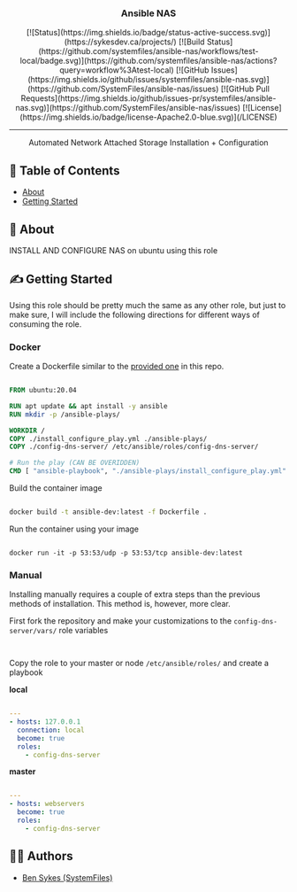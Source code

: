 
<h3 align="center">Ansible NAS</h3>

<div align="center">
    [![Status](https://img.shields.io/badge/status-active-success.svg)](https://sykesdev.ca/projects/)
    [![Build Status](https://github.com/systemfiles/ansible-nas/workflows/test-local/badge.svg)](https://github.com/systemfiles/ansible-nas/actions?query=workflow%3Atest-local)
    [![GitHub Issues](https://img.shields.io/github/issues/systemfiles/ansible-nas.svg)](https://github.com/SystemFiles/ansible-nas/issues)
    [![GitHub Pull Requests](https://img.shields.io/github/issues-pr/systemfiles/ansible-nas.svg)](https://github.com/SystemFiles/ansible-nas/issues)
    [![License](https://img.shields.io/badge/license-Apache2.0-blue.svg)](/LICENSE)
</div>

---

<p align="center"> Automated Network Attached Storage Installation + Configuration
    <br> 
</p>

## 📝 Table of Contents

- [About](#about)
- [Getting Started](#getting_started)

## 🧐 About <a name = "about"></a>

INSTALL AND CONFIGURE NAS on ubuntu using this role 

## ✍️ Getting Started <a name = "getting_started" >

Using this role should be pretty much the same as any other role, but just to make sure, I will include the following directions for different ways of consuming the role.

### Docker

Create a Dockerfile similar to the [provided one](/Dockerfile.dev) in this repo.

```dockerfile

FROM ubuntu:20.04

RUN apt update && apt install -y ansible
RUN mkdir -p /ansible-plays/

WORKDIR /
COPY ./install_configure_play.yml ./ansible-plays/
COPY ./config-dns-server/ /etc/ansible/roles/config-dns-server/

# Run the play (CAN BE OVERIDDEN)
CMD [ "ansible-playbook", "./ansible-plays/install_configure_play.yml" ]

```

Build the container image

```bash

docker build -t ansible-dev:latest -f Dockerfile .

```

Run the container using your image

```

docker run -it -p 53:53/udp -p 53:53/tcp ansible-dev:latest

```

### Manual

Installing manually requires a couple of extra steps than the previous methods of installation. This method is, however, more clear.

First fork the repository and make your customizations to the `config-dns-server/vars/` role variables

```yml



```

Copy the role to your master or node `/etc/ansible/roles/` and create a playbook

**local**

```yml

---
- hosts: 127.0.0.1
  connection: local
  become: true
  roles:
    - config-dns-server

```

**master**

```yml

---
- hosts: webservers
  become: true
  roles:
    - config-dns-server

```

## 👷‍♂️ Authors <a name = "authors" >

- [Ben Sykes (SystemFiles)](https://sykesdev.ca/)
